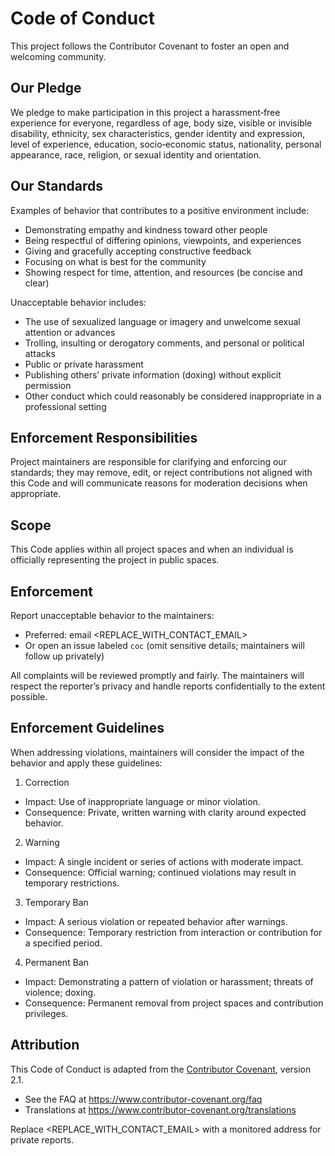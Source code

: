 # Code of Conduct

This project follows the Contributor Covenant to foster an open and welcoming community.

## Our Pledge
We pledge to make participation in this project a harassment‑free experience for everyone, regardless of age, body size, visible or invisible disability, ethnicity, sex characteristics, gender identity and expression, level of experience, education, socio‑economic status, nationality, personal appearance, race, religion, or sexual identity and orientation.

## Our Standards
Examples of behavior that contributes to a positive environment include:
- Demonstrating empathy and kindness toward other people
- Being respectful of differing opinions, viewpoints, and experiences
- Giving and gracefully accepting constructive feedback
- Focusing on what is best for the community
- Showing respect for time, attention, and resources (be concise and clear)

Unacceptable behavior includes:
- The use of sexualized language or imagery and unwelcome sexual attention or advances
- Trolling, insulting or derogatory comments, and personal or political attacks
- Public or private harassment
- Publishing others’ private information (doxing) without explicit permission
- Other conduct which could reasonably be considered inappropriate in a professional setting

## Enforcement Responsibilities
Project maintainers are responsible for clarifying and enforcing our standards; they may remove, edit, or reject contributions not aligned with this Code and will communicate reasons for moderation decisions when appropriate.

## Scope
This Code applies within all project spaces and when an individual is officially representing the project in public spaces.

## Enforcement
Report unacceptable behavior to the maintainers:
- Preferred: email <REPLACE_WITH_CONTACT_EMAIL>
- Or open an issue labeled `coc` (omit sensitive details; maintainers will follow up privately)

All complaints will be reviewed promptly and fairly. The maintainers will respect the reporter’s privacy and handle reports confidentially to the extent possible.

## Enforcement Guidelines
When addressing violations, maintainers will consider the impact of the behavior and apply these guidelines:

1. Correction
- Impact: Use of inappropriate language or minor violation.
- Consequence: Private, written warning with clarity around expected behavior.

2. Warning
- Impact: A single incident or series of actions with moderate impact.
- Consequence: Official warning; continued violations may result in temporary restrictions.

3. Temporary Ban
- Impact: A serious violation or repeated behavior after warnings.
- Consequence: Temporary restriction from interaction or contribution for a specified period.

4. Permanent Ban
- Impact: Demonstrating a pattern of violation or harassment; threats of violence; doxing.
- Consequence: Permanent removal from project spaces and contribution privileges.

## Attribution
This Code of Conduct is adapted from the [Contributor Covenant](https://www.contributor-covenant.org), version 2.1.
- See the FAQ at https://www.contributor-covenant.org/faq
- Translations at https://www.contributor-covenant.org/translations

Replace <REPLACE_WITH_CONTACT_EMAIL> with a monitored address for private reports.
